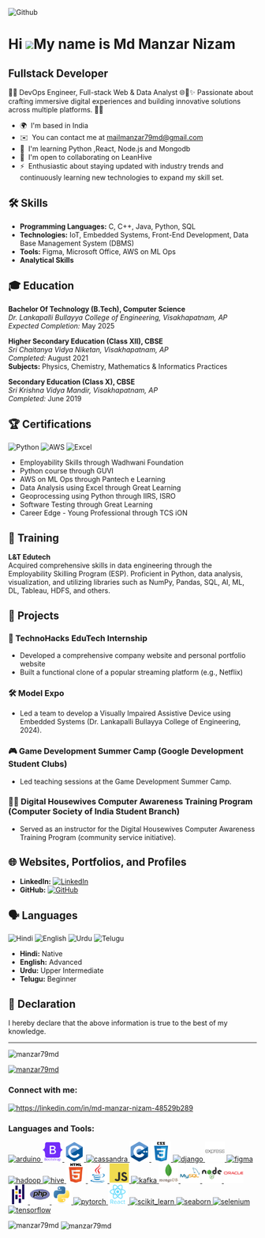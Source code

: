 ![Github](https://github.com/user-attachments/assets/2c1a4d74-d0ac-47c7-998a-49c8764b586d)

Hi ![](https://user-images.githubusercontent.com/18350557/176309783-0785949b-9127-417c-8b55-ab5a4333674e.gif)My name is Md Manzar Nizam
====================================================================================================================================

Fullstack Developer
-------------------

👨‍💻 DevOps Engineer, Full-stack Web & Data Analyst 🌐📱✨ Passionate about crafting immersive digital experiences and building innovative solutions across multiple platforms. 🚀🌟

* 🌍  I'm based in India
* ✉️  You can contact me at [mailmanzar79md@gmail.com](mailto:manzar79md@gmail.com)
* 🧠  I'm learning Python ,React, Node.js and Mongodb
* 🤝  I'm open to collaborating on LeanHive
* ⚡  Enthusiastic about staying updated with industry trends and continuously learning new technologies to expand my skill set.

## 🛠️ Skills

- **Programming Languages:** C, C++, Java, Python, SQL
- **Technologies:** IoT, Embedded Systems, Front-End Development, Data Base Management System (DBMS)
- **Tools:** Figma, Microsoft Office, AWS on ML Ops
- **Analytical Skills**

## 🎓 Education

**Bachelor Of Technology (B.Tech), Computer Science**  
*Dr. Lankapalli Bullayya College of Engineering, Visakhapatnam, AP*  
*Expected Completion:* May 2025

**Higher Secondary Education (Class XII), CBSE**  
*Sri Chaitanya Vidya Niketan, Visakhapatnam, AP*  
*Completed:* August 2021  
**Subjects:** Physics, Chemistry, Mathematics & Informatics Practices

**Secondary Education (Class X), CBSE**  
*Sri Krishna Vidya Mandir, Visakhapatnam, AP*  
*Completed:* June 2019

## 🏆 Certifications

![Python](https://img.shields.io/badge/-Python-3776AB?style=flat&logo=python&logoColor=white) ![AWS](https://img.shields.io/badge/-AWS-232F3E?style=flat&logo=amazon-aws&logoColor=white) ![Excel](https://img.shields.io/badge/-Excel-217346?style=flat&logo=microsoft-excel&logoColor=white)

- Employability Skills through Wadhwani Foundation
- Python course through GUVI
- AWS on ML Ops through Pantech e Learning
- Data Analysis using Excel through Great Learning
- Geoprocessing using Python through IIRS, ISRO
- Software Testing through Great Learning
- Career Edge - Young Professional through TCS iON

## 🏅 Training

**L&T Edutech**  
Acquired comprehensive skills in data engineering through the Employability Skilling Program (ESP). Proficient in Python, data analysis, visualization, and utilizing libraries such as NumPy, Pandas, SQL, AI, ML, DL, Tableau, HDFS, and others.

## 💼 Projects

### 🚀 TechnoHacks EduTech Internship
- Developed a comprehensive company website and personal portfolio website
- Built a functional clone of a popular streaming platform (e.g., Netflix)

### 🛠️ Model Expo
- Led a team to develop a Visually Impaired Assistive Device using Embedded Systems (Dr. Lankapalli Bullayya College of Engineering, 2024).

### 🎮 Game Development Summer Camp (Google Development Student Clubs)
- Led teaching sessions at the Game Development Summer Camp.

### 👩‍💻 Digital Housewives Computer Awareness Training Program (Computer Society of India Student Branch)
- Served as an instructor for the Digital Housewives Computer Awareness Training Program (community service initiative).

## 🌐 Websites, Portfolios, and Profiles

- **LinkedIn:** [![LinkedIn](https://img.shields.io/badge/-LinkedIn-0077B5?style=flat&logo=Linkedin&logoColor=white)](https://www.linkedin.com/in/md-manzar-nizam-48529b289)
- **GitHub:** [![GitHub](https://img.shields.io/badge/-GitHub-181717?style=flat&logo=github&logoColor=white)](https://github.com/manzar79md)

## 🗣️ Languages

![Hindi](https://img.shields.io/badge/-Hindi-ff9933?style=flat) ![English](https://img.shields.io/badge/-English-0077B5?style=flat) ![Urdu](https://img.shields.io/badge/-Urdu-006747?style=flat) ![Telugu](https://img.shields.io/badge/-Telugu-ffcc00?style=flat)

- **Hindi:** Native
- **English:** Advanced
- **Urdu:** Upper Intermediate
- **Telugu:** Beginner

## 📜 Declaration
I hereby declare that the above information is true to the best of my knowledge.

---

<p align="left"> <img src="https://komarev.com/ghpvc/?username=manzar79md&label=Profile%20views&color=0e75b6&style=flat" alt="manzar79md" /> </p>

<p align="left"> <a href="https://github.com/ryo-ma/github-profile-trophy"><img src="https://github-profile-trophy.vercel.app/?username=manzar79md" alt="manzar79md" /></a> </p>

<h3 align="left">Connect with me:</h3>
<p align="left">
<a href="https://linkedin.com/in/https://linkedin.com/in/md-manzar-nizam-48529b289" target="blank"><img align="center" src="https://raw.githubusercontent.com/rahuldkjain/github-profile-readme-generator/master/src/images/icons/Social/linked-in-alt.svg" alt="https://linkedin.com/in/md-manzar-nizam-48529b289" height="30" width="40" /></a>
</p>

<h3 align="left">Languages and Tools:</h3>
<p align="left"> <a href="https://www.arduino.cc/" target="_blank" rel="noreferrer"> <img src="https://cdn.worldvectorlogo.com/logos/arduino-1.svg" alt="arduino" width="40" height="40"/> </a> <a href="https://getbootstrap.com" target="_blank" rel="noreferrer"> <img src="https://raw.githubusercontent.com/devicons/devicon/master/icons/bootstrap/bootstrap-plain-wordmark.svg" alt="bootstrap" width="40" height="40"/> </a> <a href="https://www.cprogramming.com/" target="_blank" rel="noreferrer"> <img src="https://raw.githubusercontent.com/devicons/devicon/master/icons/c/c-original.svg" alt="c" width="40" height="40"/> </a> <a href="https://cassandra.apache.org/" target="_blank" rel="noreferrer"> <img src="https://www.vectorlogo.zone/logos/apache_cassandra/apache_cassandra-icon.svg" alt="cassandra" width="40" height="40"/> </a> <a href="https://www.w3schools.com/cpp/" target="_blank" rel="noreferrer"> <img src="https://raw.githubusercontent.com/devicons/devicon/master/icons/cplusplus/cplusplus-original.svg" alt="cplusplus" width="40" height="40"/> </a> <a href="https://www.w3schools.com/css/" target="_blank" rel="noreferrer"> <img src="https://raw.githubusercontent.com/devicons/devicon/master/icons/css3/css3-original-wordmark.svg" alt="css3" width="40" height="40"/> </a> <a href="https://www.djangoproject.com/" target="_blank" rel="noreferrer"> <img src="https://cdn.worldvectorlogo.com/logos/django.svg" alt="django" width="40" height="40"/> </a> <a href="https://expressjs.com" target="_blank" rel="noreferrer"> <img src="https://raw.githubusercontent.com/devicons/devicon/master/icons/express/express-original-wordmark.svg" alt="express" width="40" height="40"/> </a> <a href="https://www.figma.com/" target="_blank" rel="noreferrer"> <img src="https://www.vectorlogo.zone/logos/figma/figma-icon.svg" alt="figma" width="40" height="40"/> </a> <a href="https://hadoop.apache.org/" target="_blank" rel="noreferrer"> <img src="https://www.vectorlogo.zone/logos/apache_hadoop/apache_hadoop-icon.svg" alt="hadoop" width="40" height="40"/> </a> <a href="https://hive.apache.org/" target="_blank" rel="noreferrer"> <img src="https://www.vectorlogo.zone/logos/apache_hive/apache_hive-icon.svg" alt="hive" width="40" height="40"/> </a> <a href="https://www.w3.org/html/" target="_blank" rel="noreferrer"> <img src="https://raw.githubusercontent.com/devicons/devicon/master/icons/html5/html5-original-wordmark.svg" alt="html5" width="40" height="40"/> </a> <a href="https://www.java.com" target="_blank" rel="noreferrer"> <img src="https://raw.githubusercontent.com/devicons/devicon/master/icons/java/java-original.svg" alt="java" width="40" height="40"/> </a> <a href="https://developer.mozilla.org/en-US/docs/Web/JavaScript" target="_blank" rel="noreferrer"> <img src="https://raw.githubusercontent.com/devicons/devicon/master/icons/javascript/javascript-original.svg" alt="javascript" width="40" height="40"/> </a> <a href="https://kafka.apache.org/" target="_blank" rel="noreferrer"> <img src="https://www.vectorlogo.zone/logos/apache_kafka/apache_kafka-icon.svg" alt="kafka" width="40" height="40"/> </a> <a href="https://www.mongodb.com/" target="_blank" rel="noreferrer"> <img src="https://raw.githubusercontent.com/devicons/devicon/master/icons/mongodb/mongodb-original-wordmark.svg" alt="mongodb" width="40" height="40"/> </a> <a href="https://www.mysql.com/" target="_blank" rel="noreferrer"> <img src="https://raw.githubusercontent.com/devicons/devicon/master/icons/mysql/mysql-original-wordmark.svg" alt="mysql" width="40" height="40"/> </a> <a href="https://nodejs.org" target="_blank" rel="noreferrer"> <img src="https://raw.githubusercontent.com/devicons/devicon/master/icons/nodejs/nodejs-original-wordmark.svg" alt="nodejs" width="40" height="40"/> </a> <a href="https://www.oracle.com/" target="_blank" rel="noreferrer"> <img src="https://raw.githubusercontent.com/devicons/devicon/master/icons/oracle/oracle-original.svg" alt="oracle" width="40" height="40"/> </a> <a href="https://pandas.pydata.org/" target="_blank" rel="noreferrer"> <img src="https://raw.githubusercontent.com/devicons/devicon/2ae2a900d2f041da66e950e4d48052658d850630/icons/pandas/pandas-original.svg" alt="pandas" width="40" height="40"/> </a> <a href="https://www.php.net" target="_blank" rel="noreferrer"> <img src="https://raw.githubusercontent.com/devicons/devicon/master/icons/php/php-original.svg" alt="php" width="40" height="40"/> </a> <a href="https://www.python.org" target="_blank" rel="noreferrer"> <img src="https://raw.githubusercontent.com/devicons/devicon/master/icons/python/python-original.svg" alt="python" width="40" height="40"/> </a> <a href="https://pytorch.org/" target="_blank" rel="noreferrer"> <img src="https://www.vectorlogo.zone/logos/pytorch/pytorch-icon.svg" alt="pytorch" width="40" height="40"/> </a> <a href="https://reactjs.org/" target="_blank" rel="noreferrer"> <img src="https://raw.githubusercontent.com/devicons/devicon/master/icons/react/react-original-wordmark.svg" alt="react" width="40" height="40"/> </a> <a href="https://scikit-learn.org/" target="_blank" rel="noreferrer"> <img src="https://upload.wikimedia.org/wikipedia/commons/0/05/Scikit_learn_logo_small.svg" alt="scikit_learn" width="40" height="40"/> </a> <a href="https://seaborn.pydata.org/" target="_blank" rel="noreferrer"> <img src="https://seaborn.pydata.org/_images/logo-mark-lightbg.svg" alt="seaborn" width="40" height="40"/> </a> <a href="https://www.selenium.dev" target="_blank" rel="noreferrer"> <img src="https://raw.githubusercontent.com/detain/svg-logos/780f25886640cef088af994181646db2f6b1a3f8/svg/selenium-logo.svg" alt="selenium" width="40" height="40"/> </a> <a href="https://www.tensorflow.org" target="_blank" rel="noreferrer"> <img src="https://www.vectorlogo.zone/logos/tensorflow/tensorflow-icon.svg" alt="tensorflow" width="40" height="40"/> </a> </p>

<p><img align="left" src="https://github-readme-stats.vercel.app/api/top-langs?username=manzar79md&show_icons=true&locale=en&layout=compact" alt="manzar79md" /></p>

<p>&nbsp;<img align="center" src="https://github-readme-stats.vercel.app/api?username=manzar79md&show_icons=true&locale=en" alt="manzar79md" /></p>
